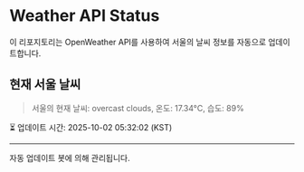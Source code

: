 
# Weather API Status

이 리포지토리는 OpenWeather API를 사용하여 서울의 날씨 정보를 자동으로 업데이트합니다.

## 현재 서울 날씨
> 서울의 현재 날씨: overcast clouds, 온도: 17.34°C, 습도: 89%

⏳ 업데이트 시간: 2025-10-02 05:32:02 (KST)

---
자동 업데이트 봇에 의해 관리됩니다.
